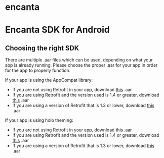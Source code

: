 # encanta
Encanta SDK for Android
===========================

Choosing the right SDK
---------------------------

There are multiple .aar files which can be used, depending on what your app is already running.  Please choose the proper .aar for your app in order for the app to properly function.

If your app is using the AppCompat library:
- If you are not using Retrofit in your app, download [this][encanta-android-appcompat-retrofit-1.9] .aar
- If you are using Retrofit and the version used is 1.4 or greater, download [this][encanta-android-appcompat-retrofit-1.9] .aar
- If you are using a version of Retrofit that is 1.3 or lower, download [this][encanta-android-appcompat-retrofit-1.3] .aar

If your app is using holo theming:
- If you are not using Retrofit in your app, download [this][encanta-android-holo-retrofit-1.9] .aar
- If you are using Retrofit and the version used is 1.4 or greater, download [this][encanta-android-holo-retrofit-1.9] .aar
- If you are using a version of Retrofit that is 1.3 or lower, download [this][encanta-android-holo-retrofit-1.3] .aar

[encanta-android-samples]: https://github.com/EncantaTeam/encanta/tree/master/Android/Samples
[encanta-android-appcompat-retrofit-1.9]: http://github.com/EncantaTeam/encanta/tree/master/Android/SDK/encanta-appcompatRetrofit1.9.aar
[encanta-android-appcompat-retrofit-1.3]: http://github.com/EncantaTeam/encanta/tree/master/Android/SDK/encanta-appcompatRetrofit1.3.aar
[encanta-android-holo-retrofit-1.9]: http://github.com/EncantaTeam/encanta/tree/master/Android/SDK/encanta-holoRetrofit1.9.aar
[encanta-android-holo-retrofit-1.3]: http://github.com/EncantaTeam/encanta/tree/master/Android/SDK/encanta-holoRetrofit1.3.aar

